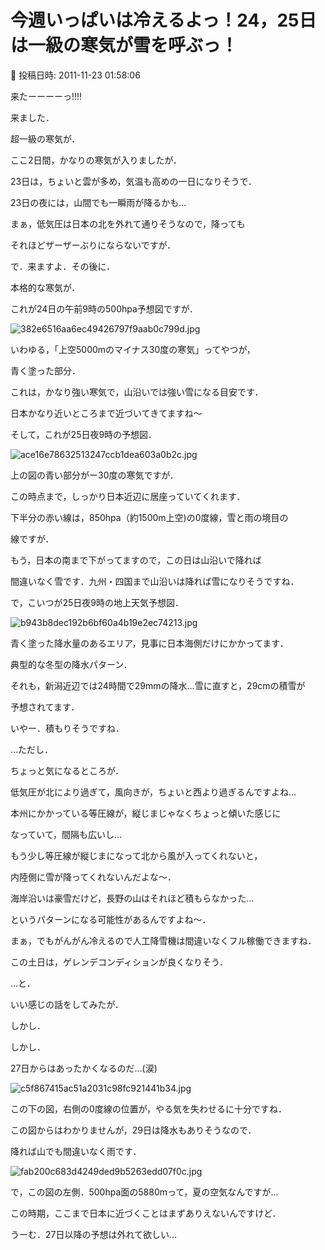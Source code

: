 # 今週いっぱいは冷えるよっ！24，25日は一級の寒気が雪を呼ぶっ！

📅 投稿日時: 2011-11-23 01:58:06

来たーーーーっ!!!!





来ました．


超一級の寒気が．





ここ2日間，かなりの寒気が入りましたが．


23日は，ちょいと雲が多め，気温も高めの一日になりそうで．


23日の夜には，山間でも一瞬雨が降るかも…


まぁ，低気圧は日本の北を外れて通りそうなので，降っても


それほどザーザーぶりにならないですが．





で．来ますよ．その後に．


本格的な寒気が．





これが24日の午前9時の500hpa予想図ですが．




![382e6516aa6ec49426797f9aab0c799d.jpg](images/382e6516aa6ec49426797f9aab0c799d.jpg)




いわゆる，「上空5000mのマイナス30度の寒気」ってやつが，


青く塗った部分．


これは，かなり強い寒気で，山沿いでは強い雪になる目安です．


日本かなり近いところまで近づいてきてますね～





そして，これが25日夜9時の予想図．




![ace16e78632513247ccb1dea603a0b2c.jpg](images/ace16e78632513247ccb1dea603a0b2c.jpg)




上の図の青い部分がー30度の寒気ですが．


この時点まで，しっかり日本近辺に居座っていてくれます．


下半分の赤い線は，850hpa（約1500m上空)の0度線，雪と雨の境目の


線ですが．


もう，日本の南まで下がってますので，この日は山沿いで降れば


間違いなく雪です．九州・四国まで山沿いは降れば雪になりそうですね．





で，こいつが25日夜9時の地上天気予想図．




![b943b8dec192b6bf60a4b19e2ec74213.jpg](images/b943b8dec192b6bf60a4b19e2ec74213.jpg)




青く塗った降水量のあるエリア，見事に日本海側だけにかかってます．


典型的な冬型の降水パターン．


それも，新潟近辺では24時間で29mmの降水…雪に直すと，29cmの積雪が


予想されてます．





いやー．積もりそうですね．





…ただし．


ちょっと気になるところが．


低気圧が北により過ぎて，風向きが，ちょいと西より過ぎるんですよね…


本州にかかっている等圧線が，縦じまじゃなくちょっと傾いた感じに


なっていて，間隔も広いし…


もう少し等圧線が縦じまになって北から風が入ってくれないと，


内陸側に雪が降ってくれないんだよな～．





海岸沿いは豪雪だけど，長野の山はそれほど積もらなかった…


というパターンになる可能性があるんですよね～．





まぁ，でもがんがん冷えるので人工降雪機は間違いなくフル稼働できますね．


この土日は，ゲレンデコンディションが良くなりそう．








…と．


いい感じの話をしてみたが．


しかし．


しかし．


27日からはあったかくなるのだ…(涙)




![c5f867415ac51a2031c98fc921441b34.jpg](images/c5f867415ac51a2031c98fc921441b34.jpg)







この下の図，右側の0度線の位置が，やる気を失わせるに十分ですね．


この図からはわかりませんが，29日は降水もありそうなので．


降れば山でも間違いなく雨です．




![fab200c683d4249ded9b5263edd07f0c.jpg](images/fab200c683d4249ded9b5263edd07f0c.jpg)




で，この図の左側．500hpa面の5880mって，夏の空気なんですが…


この時期，ここまで日本に近づくことはまずありえないんですけど．





うーむ．27日以降の予想は外れて欲しい…
